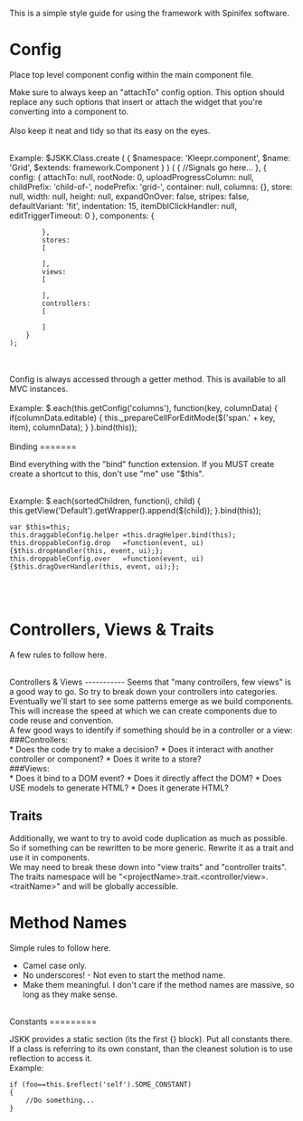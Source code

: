 This is a simple style guide for using the framework with Spinifex software.

Config
======


Place top level component config within the main component file.

Make sure to always keep an "attachTo" config option. This option should replace
any such options that insert or attach the widget that you're converting into
a component to. 
<br>
<br>
Also keep it neat and tidy so that its easy on the eyes.
<br>
<br>

Example:
	$JSKK.Class.create
	(
		{
			$namespace:	'Kleepr.component',
			$name:		'Grid',
			$extends:	framework.Component
		}
	)
	(
		{
			//Signals go here...
		},
		{
			config:
			{
				attachTo:				null,
				rootNode:				0,
				uploadProgressColumn:	null,
				childPrefix:			'child-of-',
				nodePrefix:				'grid-',
				container:				null,
				columns:				{},
				store:					null,
				width:					null,
				height:					null,
				expandOnOver:			false,
				stripes:				false,
				defaultVariant:			'fit',
				indentation:			15,
				itemDblClickHandler:	null,
				editTriggerTimeout:		0
			},
			components:
			{
				
			},
			stores:
			[
				
			],
			views:
			[
				
			],
			controllers:
			[
				
			]
		}
	);

<br>
<br>
Config is always accessed through a getter method. This is available to all MVC instances.
<br>
<br>
Example:
	$.each(this.getConfig('columns'), function(key, columnData)
	{
		if(columnData.editable) {
			this._prepareCellForEditMode($('span.' + key, item), columnData);
		}
	}.bind(this));

<br>
<br>
Binding
=======

Bind everything with the "bind" function extension. If you MUST create create a shortcut to this, don't use "me" use "$this".

<br>
Example:
	$.each(sortedChildren, function(i, child)
	{
		this.getView('Default').getWrapper().append($(child));
	}.bind(this));
	
	var $this=this;
	this.draggableConfig.helper	=this.dragHelper.bind(this);
	this.droppableConfig.drop	=function(event, ui) {$this.dropHandler(this, event, ui);};
	this.droppableConfig.over	=function(event, ui) {$this.dragOverHandler(this, event, ui);};

<br>
<br>

Controllers, Views & Traits
===========================

A few rules to follow here.

<br>
Controllers & Views
-----------
Seems that "many controllers, few views" is a good way to go.
So try to break down your controllers into categories. Eventually we'll start to see some patterns emerge as we
build components. This will increase the speed at which we can create components due to code reuse and convention.
<br>
A few good ways to identify if something should be in a controller or a view:
<br>
###Controllers:
<br>
* Does the code try to make a decision?
* Does it interact with another controller or component?
* Does it write to a store?
<br>
###Views:
<br>
* Does it bind to a DOM event?
* Does it directly affect the DOM?
* Does USE models to generate HTML?
* Does it generate HTML?
<br>

Traits
------
Additionally, we want to try to avoid code duplication as much as possible. So if something can be rewritten to be
more generic. Rewrite it as a trait and use it in components.
<br>
We may need to break these down into "view traits" and "controller traits".
<br>
The traits namespace will be "&lt;projectName&gt;.trait.&lt;controller/view&gt;.&lt;traitName&gt;" and will be globally accessible.
<br>


Method Names
============

Simple rules to follow here.
<br>
* Camel case only.
* No underscores! - Not even to start the method name.
* Make them meaningful. I don't care if the method names are massive, so long as they make sense.
<br>
Constants
=========

JSKK provides a static section (its the first {} block). Put all constants there.
If a class is referring to its own constant, than the cleanest solution is to use reflection to access it.
<br>
Example:

	if (foo==this.$reflect('self').SOME_CONSTANT)
	{
		//Do something...
	}

<br>
<br>